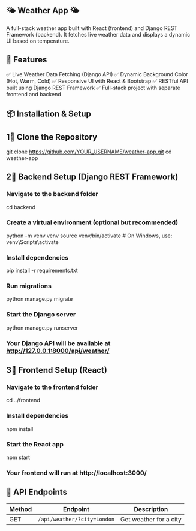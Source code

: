 ## 🌤 Weather App 🌤

A full-stack weather app built with React (frontend) and Django REST Framework (backend). It fetches live weather data and displays a dynamic UI based on temperature.

## 🚀 Features

✅ Live Weather Data Fetching (Django API)
✅ Dynamic Background Color (Hot, Warm, Cold)
✅ Responsive UI with React & Bootstrap
✅ RESTful API built using Django REST Framework
✅ Full-stack project with separate frontend and backend

## 📦 Installation & Setup

## 1⃣ Clone the Repository

git clone https://github.com/YOUR_USERNAME/weather-app.git
cd weather-app

##  2⃣ Backend Setup (Django REST Framework)

### Navigate to the backend folder

cd backend

### Create a virtual environment (optional but recommended)

python -m venv venv
source venv/bin/activate  # On Windows, use: venv\Scripts\activate

### Install dependencies

pip install -r requirements.txt

### Run migrations

python manage.py migrate

### Start the Django server

python manage.py runserver

### Your Django API will be available at http://127.0.0.1:8000/api/weather/

## 3⃣ Frontend Setup (React)

### Navigate to the frontend folder

cd ../frontend

### Install dependencies

npm install

### Start the React app

npm start

### Your frontend will run at http://localhost:3000/

## 🔗 API Endpoints

| Method | Endpoint                   | Description                  |
|--------|----------------------------|------------------------------|
| GET    | `/api/weather/?city=London` | Get weather for a city       |

